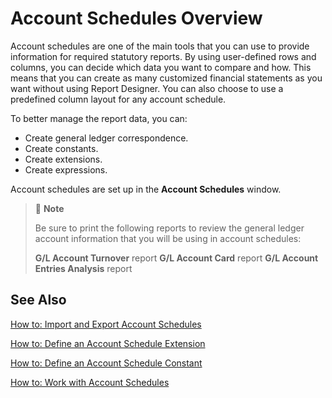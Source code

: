 # Account Schedules Overview

Account schedules are one of the main tools that you can use to provide information for required statutory reports. By using user-defined rows and columns, you can decide which data you want to compare and how. This means that you can create as many customized financial statements as you want without using Report Designer. You can also choose to use a predefined column layout for any account schedule.
 
To better manage the report data, you can:

- Create general ledger correspondence.
- Create constants.
- Create extensions.
- Create expressions.

Account schedules are set up in the **Account Schedules** window.
>
> :speech_balloon: **Note**
>
> Be sure to print the following reports to review the general ledger account information that you will be using in account schedules:
>
> **G/L Account Turnover** report
> **G/L Account Card** report
> **G/L Account Entries Analysis** report
>



## See Also

 

[How to: Import and Export Account Schedules](How-to-Import-and-Export-Account-Schedules.md)
 
[How to: Define an Account Schedule Extension](How-to-Define-an-Account-Schedule-Extension.md)

[How to: Define an Account Schedule Constant](How-to-Define-an-Account-Schedule-Constant.md)

[How to: Work with Account Schedules](How-to-Work-with-Account-Schedules.md)
